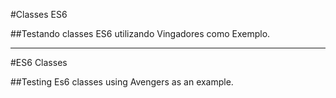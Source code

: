 #Classes ES6

##Testando classes ES6 utilizando Vingadores como Exemplo.

---

#ES6 Classes

##Testing Es6 classes using Avengers as an example.
